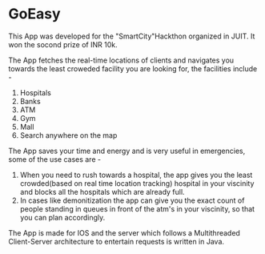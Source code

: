 # GoEasy
This App was developed for the "SmartCity"Hackthon organized in JUIT. It won the socond prize of INR 10k.

The App fetches the real-time locations of clients and navigates you towards the least croweded facility you
are looking for, the facilities include - 

1. Hospitals
2. Banks
3. ATM
4. Gym
5. Mall
6. Search anywhere on the map

The App saves your time and energy and is very useful in emergencies, some of the use cases are - 

1. When you need to rush towards a hospital, the app gives you the least crowded(based on real time location tracking)
   hospital in your viscinity and blocks all the hospitals which are already full.
2. In cases like demonitization the app can give you the exact count of people standing in queues in front of the atm's
   in your viscinity, so that you can plan accordingly.
  
The App is made for IOS and the server which follows a Multithreaded Client-Server architecture to entertain requests
is written in Java.

